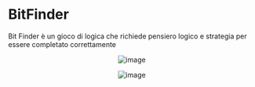 # BitFinder
Bit Finder è un gioco di logica che richiede pensiero logico e strategia per essere completato correttamente

<center>
  
![image](https://github.com/profmancusoa/BitFinder/assets/111191978/b4258ab0-1dd3-4362-9694-ea9ded20faf0)

![image](https://github.com/profmancusoa/BitFinder/assets/111191978/572a1e7b-d915-4bef-8842-79f015e25392)

</center>
